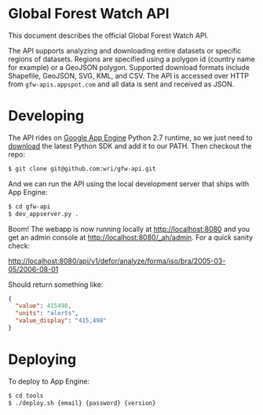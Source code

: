 # Global Forest Watch API

This document describes the official Global Forest Watch API.


The API supports analyzing and downloading entire datasets or specific regions of datasets. Regions are specified using a polygon id (country name for example) or a GeoJSON polygon. Supported download formats include Shapefile, GeoJSON, SVG, KML, and CSV. The API is accessed over HTTP from `gfw-apis.appspot.com` and all data is sent and received as JSON.


# Developing

The API rides on [Google App Engine](https://developers.google.com/appengine) Python 2.7 runtime, so we just need to [download](https://developers.google.com/appengine/downloads) the latest Python SDK and add it to our PATH. Then checkout the repo:

```bash
$ git clone git@github.com:wri/gfw-api.git
```

And we can run the API using the local development server that ships with App Engine:

```bash
$ cd gfw-api
$ dev_appserver.py .
```

Boom! The webapp is now running locally at [http://localhost:8080](http://localhost:8080) and you get an admin console at [http://localhost:8080/_ah/admin](http://localhost:8080/_ah/admin). For a quick sanity check:

[http://localhost:8080/api/v1/defor/analyze/forma/iso/bra/2005-03-05/2006-08-01](http://localhost:8080/api/v1/defor/analyze/forma/iso/bra/2005-03-05/2006-08-01)

Should return something like:

```json
{
  "value": 415498,
  "units": "alerts",
  "value_display": "415,498"
}
```

# Deploying

To deploy to App Engine:

```bash
$ cd tools
$ ./deploy.sh {email} {password} {version}
```
